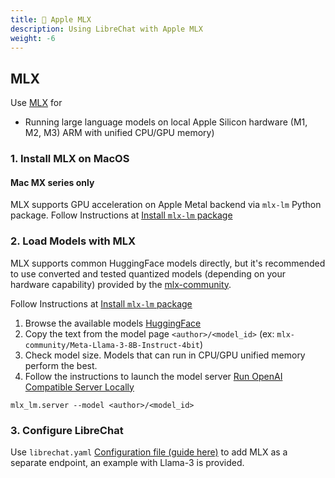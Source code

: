 ```yaml
---
title:  Apple MLX
description: Using LibreChat with Apple MLX
weight: -6
---
```

## MLX
Use [MLX](https://ml-explore.github.io/mlx/build/html/index.html) for

* Running large language models on local Apple Silicon hardware (M1, M2, M3) ARM with unified CPU/GPU memory)


### 1. Install MLX on MacOS
#### Mac MX series only
MLX supports GPU acceleration on Apple Metal backend via `mlx-lm` Python package. Follow Instructions at [Install `mlx-lm` package](https://github.com/ml-explore/mlx-examples/tree/main/llms)


### 2. Load Models with MLX
MLX supports common HuggingFace models directly, but it's recommended to use converted and tested quantized models (depending on your hardware capability) provided by the [mlx-community](https://huggingface.co/mlx-community).

Follow Instructions at [Install `mlx-lm` package](https://github.com/ml-explore/mlx-examples/tree/main/llms)

1. Browse the available models  [HuggingFace](https://huggingface.co/models?search=mlx-community)
2. Copy the text from the model page `<author>/<model_id>` (ex: `mlx-community/Meta-Llama-3-8B-Instruct-4bit`)
3. Check model size. Models that can run in CPU/GPU unified memory perform the best.
4. Follow the instructions to launch the model server [Run OpenAI Compatible Server Locally](https://github.com/ml-explore/mlx-examples/blob/main/llms/mlx_lm/SERVER.md)

```mlx_lm.server --model <author>/<model_id>```

### 3. Configure LibreChat
Use `librechat.yaml` [Configuration file (guide here)](./ai_endpoints.md) to add MLX as a separate endpoint, an example with Llama-3 is provided.